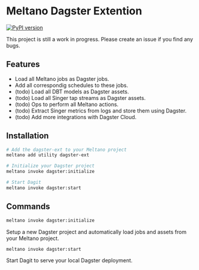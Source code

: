 # Meltano Dagster Extention

[![PyPI version](https://badge.fury.io/py/dagster-ext.svg)](https://badge.fury.io/py/dagster-ext)

This project is still a work in progress. Please create an issue if you find any bugs.

## Features

- Load all Meltano jobs as Dagster jobs.
- Add all correspondig schedules to these jobs.
- (todo) Load all DBT models as Dagster assets.
- (todo) Load all Singer tap streams as Dagster assets.
- (todo) Ops to perform all Meltano actions.
- (todo) Extract Singer metrics from logs and store them using Dagster.
- (todo) Add more integrations with Dagster Cloud.

## Installation

```sh
# Add the dagster-ext to your Meltano project
meltano add utility dagster-ext

# Initialize your Dagster project
meltano invoke dagster:initialize

# Start Dagit
meltano invoke dagster:start
```

## Commands

```sh
meltano invoke dagster:initialize
```

Setup a new Dagster project and automatically load jobs and assets from your Meltano project.

```sh
meltano invoke dagster:start
```

Start Dagit to serve your local Dagster deployment.
